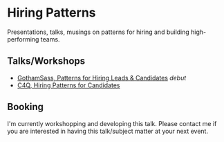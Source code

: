 # Hiring Patterns

Presentations, talks, musings on patterns for hiring and building high-performing teams.

## Talks/Workshops

* [GothamSass, Patterns for Hiring Leads & Candidates](https://misscs.github.io/hiring-patterns/gothamsass) _debut_
* [C4Q, Hiring Patterns for Candidates](https://misscs.github.io/hiring-patterns/)

## Booking

I'm currently workshopping and developing this talk. Please contact me if you are interested in having this talk/subject matter at your next event.
